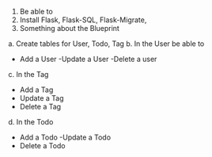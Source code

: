 1. Be able to 
2. Install Flask, Flask-SQL, Flask-Migrate, 
3. Something about the Blueprint 


a. Create tables for User, Todo, Tag
b. In the User be able to 
- Add a User
-Update a User
-Delete a user

c. In the Tag
- Add a Tag 
- Update a Tag
- Delete a Tag

d. In the Todo 
- Add a Todo
-Update a Todo
- Delete a Todo 


